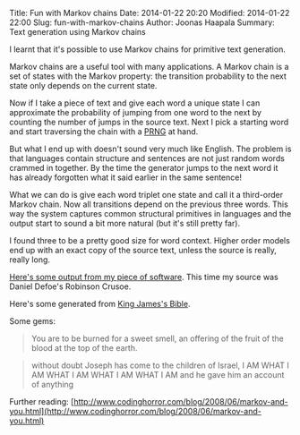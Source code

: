Title: Fun with Markov chains
Date: 2014-01-22 20:20
Modified: 2014-01-22 22:00
Slug: fun-with-markov-chains
Author: Joonas Haapala
Summary: Text generation using Markov chains

I learnt that it's possible to use Markov chains for primitive text generation.

Markov chains are a useful tool with many applications. A Markov chain is a set of states with the Markov property: the transition probability to the next state only depends on the current state.

Now if I take a piece of text and give each word a unique state I can approximate the probability of jumping from one word to the next by counting the number of jumps in the source text. Next I pick a starting word and start traversing the chain with a [PRNG](https://en.wikipedia.org/wiki/Pseudorandom_number_generator) at hand.

But what I end up with doesn't sound very much like English. The problem is that languages contain structure and sentences are not just random words crammed in together. By the time the generator jumps to the next word it has already forgotten what it said earlier in the same sentence!

What we can do is give each word triplet one state and call it a third-order Markov chain. Now all transitions depend on the previous three words. This way the system captures common structural primitives in languages and the output start to sound a bit more natural (but it's still pretty far). 

I found three to be a pretty good size for word context. Higher order models end up with an exact copy of the source text, unless the source is really, really long.

[Here's some output from my piece of software](http://haapa.la/crusoe.txt). This time my source was Daniel Defoe's Robinson Crusoe.

Here's some generated from [King James's Bible](http://haapa.la/biebl.txt).

Some gems:
> You are to be burned for a sweet smell, an offering of the fruit of the blood at the top of the earth.   

> without doubt Joseph has come to the children of Israel, I AM WHAT I AM WHAT I AM WHAT I AM WHAT I AM and he gave him an account of anything


Further reading: [http://www.codinghorror.com/blog/2008/06/markov-and-you.html](http://www.codinghorror.com/blog/2008/06/markov-and-you.html)